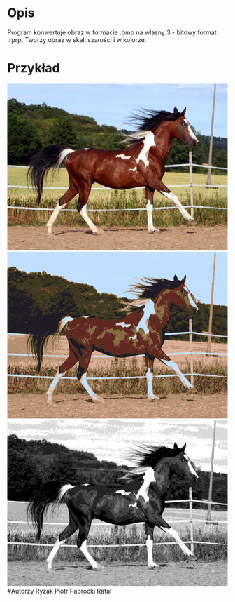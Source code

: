 # Opis
Program konwertuje obraz w formacie .bmp na własny 3 - bitowy format .rprp. Tworzy obraz w skali szarości i w kolorze.

# Przykład 
![alt text](https://raw.githubusercontent.com/RafalPaprocki/ImageFormatConverter/master/Results/h.bmp)![alt text](https://raw.githubusercontent.com/RafalPaprocki/ImageFormatConverter/master/Results/h1.bmp)![alt text](https://raw.githubusercontent.com/RafalPaprocki/ImageFormatConverter/master/Results/h2.bmp)
#Autorzy
Ryzak Piotr
Paprocki Rafał
